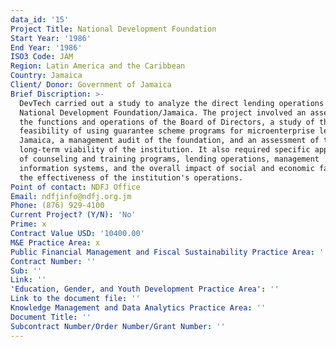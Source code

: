 ```yaml
---
data_id: '15'
Project Title: National Development Foundation
Start Year: '1986'
End Year: '1986'
ISO3 Code: JAM
Region: Latin America and the Caribbean
Country: Jamaica
Client/ Donor: Government of Jamaica
Brief Discription: >-
  DevTech carried out a study to analyze the direct lending operations of the
  National Development Foundation/Jamaica. The project involved an assessment of
  the functions and operations of the Board of Directors, a study of the
  feasibility of using guarantee scheme programs for microenterprise lending in
  Jamaica, a management audit of the foundation, and an assessment of the
  long-term viability of the institution. It also required specific appraisals
  of counseling and training programs, lending operations, management
  information systems, and the overall impact of social and economic factors on
  the effectiveness of the institution's operations.
Point of contact: NDFJ Office
Email: ndfjinfo@ndfj.org.jm
Phone: (876) 929-4100
Current Project? (Y/N): 'No'
Prime: x
Contract Value USD: '10400.00'
M&E Practice Area: x
Public Financial Management and Fiscal Sustainability Practice Area: ''
Contract Number: ''
Sub: ''
Link: ''
'Education, Gender, and Youth Development Practice Area': ''
Link to the document file: ''
Knowledge Management and Data Analytics Practice Area: ''
Document Title: ''
Subcontract Number/Order Number/Grant Number: ''
---
```

